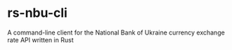 # rs-nbu-cli
A command-line client for the National Bank of Ukraine currency exchange rate API written in Rust
